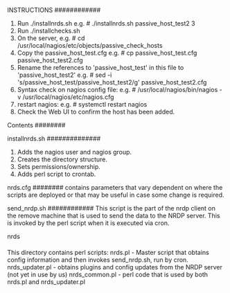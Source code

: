 INSTRUCTIONS
############

1. Run ./installnrds.sh <hostname of machine to be monitored> <monitoring interval> 
          e.g. # ./installnrds.sh passive_host_test2 3
2. Run ./installchecks.sh
3. On the server,
          e.g. #  cd /usr/local/nagios/etc/objects/passive_check_hosts
4. Copy the passive_host_test.cfg 
	e.g. # cp passive_host_test.cfg passive_host_test2.cfg
5. Rename the references to 'passive_host_test'  in this file to 'passive_host_test2'
	e.g. # sed -i 's/passive_host_test/passive_host_test2/g' passive_host_test2.cfg
6. Syntax check on nagios config file:
	e.g. # /usr/local/nagios/bin/nagios -v /usr/local/nagios/etc/nagios.cfg
7. restart nagios:
	e.g. # systemctl restart nagios
8. Check the Web UI to confirm the host has been added.

Contents
########

installnrds.sh 
##############
1) Adds the nagios user and nagios group.
2) Creates the directory structure.
3) Sets permissions/ownership.
4) Adds perl script to crontab.

nrds.cfg
########
contains parameters that vary dependent on where the scripts are deployed or that may be useful in case some change is required.

send_nrdp.sh
############
This script is the part of the nrdp client on the remove machine that is used to send the data to the NRDP server.
This is invoked by the perl script when it is executed via cron.

nrds
####
This directory contains perl scripts:
nrds.pl - Master script that obtains config information and then invokes send_nrdp.sh, run by cron.
nrds_updater.pl - obtains plugins and config updates from the NRDP server (not yet in use by us)
nrds_common.pl - perl code that is used by both nrds.pl and nrds_updater.pl
